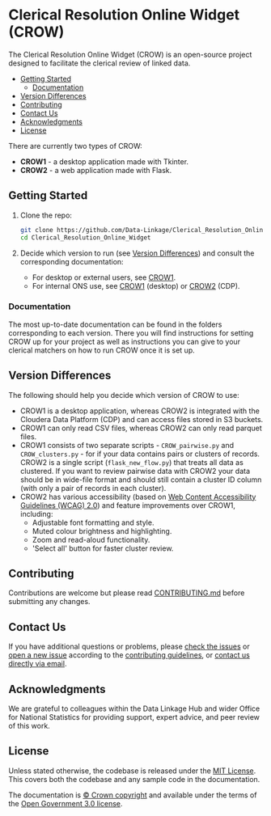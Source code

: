 # Clerical Resolution Online Widget (CROW)

The Clerical Resolution Online Widget (CROW) is an open-source project designed
to facilitate the clerical review of linked data.

- [Getting Started](#getting-started)
  - [Documentation](#documentation)
- [Version Differences](#version-differences)
- [Contributing](#contributing)
- [Contact Us](#contact-us)
- [Acknowledgments](#acknowledgments)
- [License](#license)

There are currently two types of CROW:

- **CROW1** - a desktop application made with Tkinter.
- **CROW2** - a web application made with Flask.

## Getting Started

1. Clone the repo:

   ```sh
   git clone https://github.com/Data-Linkage/Clerical_Resolution_Online_Widget.git
   cd Clerical_Resolution_Online_Widget
   ```

2. Decide which version to run (see [Version Differences](#version-differences))
   and consult the corresponding documentation:

   - For desktop or external users, see [CROW1][crow1].
   - For internal ONS use, see [CROW1][crow1] (desktop) or [CROW2][crow2] (CDP).

### Documentation

The most up-to-date documentation can be found in the folders corresponding to
each version. There you will find instructions for setting CROW up for your
project as well as instructions you can give to your clerical matchers on how to
run CROW once it is set up.

## Version Differences

The following should help you decide which version of CROW to use:

- CROW1 is a desktop application, whereas CROW2 is integrated with the Cloudera
  Data Platform (CDP) and can access files stored in S3 buckets.
- CROW1 can only read CSV files, whereas CROW2 can only read parquet files.
- CROW1 consists of two separate scripts - `CROW_pairwise.py` and
  `CROW_clusters.py` - for if your data contains pairs or clusters of records.
  CROW2 is a single script (`flask_new_flow.py`) that treats all data as
  clustered. If you want to review pairwise data with CROW2 your data should be
  in wide-file format and should still contain a cluster ID column (with only a
  pair of records in each cluster).
- CROW2 has various accessibility (based on [Web Content Accessibility
  Guidelines (WCAG) 2.0][accessibility-guidelines]) and feature improvements
  over CROW1, including:
  - Adjustable font formatting and style.
  - Muted colour brightness and highlighting.
  - Zoom and read-aloud functionality.
  - 'Select all' button for faster cluster review.

## Contributing

Contributions are welcome but please read [CONTRIBUTING.md][crow-contributing]
before submitting any changes.

## Contact Us

If you have additional questions or problems, please [check the
issues][crow-issues] or [open a new issue][crow-new-issue] according to the
[contributing guidelines][crow-contributing], or [contact us directly via
email][email].

## Acknowledgments

We are grateful to colleagues within the Data Linkage Hub and wider Office for
National Statistics for providing support, expert advice, and peer review of
this work.

## License

Unless stated otherwise, the codebase is released under the [MIT License][mit].
This covers both the codebase and any sample code in the documentation.

The documentation is [© Crown copyright][copyright] and available under the
terms of the [Open Government 3.0 license][ogl].

[accessibility-guidelines]: https://www.w3.org/TR/WCAG20/
[copyright]: http://www.nationalarchives.gov.uk/information-management/re-using-public-sector-information/uk-government-licensing-framework/crown-copyright/
[crow-contributing]: ./CONTRIBUTING.md
[crow1]: ./version1_tkinter/
[crow2]: ./version2_flask/
[crow-issues]: https://github.com/Data-Linkage/Clerical_Resolution_Online_Widget/issues
[crow-new-issue]: https://github.com/Data-Linkage/Clerical_Resolution_Online_Widget/issues/new
[email]: mailto:linkage.hub@ons.gov.uk
[mit]: ./LICENSE
[ogl]: http://www.nationalarchives.gov.uk/doc/open-government-licence/version/3/
